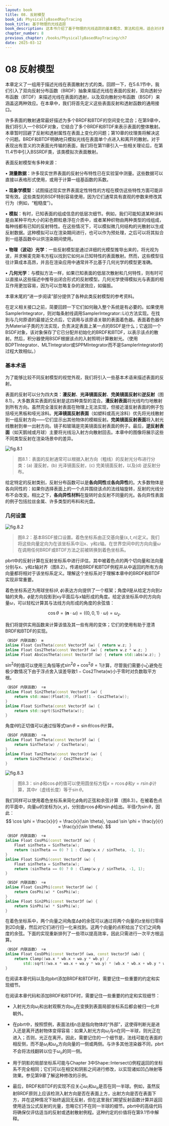 ```yaml
---
layout: book
title: 08. 反射模型
book_id: PhysicallyBasedRayTracing
book_title: 基于物理的光线追踪
book_description: 这本书介绍了基于物理的光线追踪的基本概念、算法和应用，适合对计算机图形学感兴趣的读者。
chapter_number: 8
previous_chapter: /books/PhysicallyBasedRayTracing/ch7
date: 2025-03-12
---
```





# 08 反射模型 

本章定义了一组用于描述光线在表面散射方式的类。回顾一下，在5.6.1节中，我们引入了双向反射分布函数（BRDF）抽象来描述光线在表面的反射，双向透射分布函数（BTDF）来描述光线在表面的透射，以及双向散射分布函数（BSDF）来涵盖这两种效应。在本章中，我们将首先定义这些表面反射和透射函数的通用接口。

许多表面的散射通常最好描述为多个BRDF和BTDF的空间变化混合；在第9章中，我们将引入一个BSDF对象，它结合了多个BRDF和BTDF来表示表面的整体散射。本章暂时回避了反射和透射属性在表面上变化的问题；第10章的纹理类将解决这个问题。BRDF和BTDF明确地只模拟光线在表面单个点进入和离开的散射。对于表现出有意义的次表面光传输的表面，我们将在第11章引入一些相关理论后，在第11.4节中引入BSSRDF类，该类模拟次表面散射。

表面反射模型有多种来源：

• **测量数据**：许多现实世界表面的反射分布特性已在实验室中测量。这些数据可以直接以表格形式使用，或用于计算一组基函数的系数。

• **现象学模型**：试图描述现实世界表面定性特性的方程在模仿这些特性方面可能非常有效。这些类型的BSDF特别容易使用，因为它们通常具有直观的参数来修改其行为（例如，“粗糙度”）。

• **模拟**：有时，已知表面的组成信息的低层次细节。例如，我们可能知道某种涂料是由某种平均大小的彩色颗粒悬浮在介质中，或者某种织物由两种类型的线组成，每种线都有已知的反射特性。在这些情况下，可以模拟微几何结构的光散射以生成反射数据。这种模拟可以在渲染期间进行，也可以作为预处理，之后可以将其拟合到一组基函数中以供渲染期间使用。

• **物理（波动）光学**：一些反射模型是通过详细的光模型推导出来的，将光视为波，并求解麦克斯韦方程以找到它如何从已知特性的表面散射。然而，这些模型往往计算成本高昂，并且在渲染应用中通常并不比基于几何光学的模型更准确。

• **几何光学**：与模拟方法一样，如果已知表面的低层次散射和几何特性，则有时可以直接从这些描述中推导出闭合形式的反射模型。几何光学使得模拟光与表面的相互作用更加容易，因为可以忽略复杂的波效应，如偏振。

本章末尾的“进一步阅读”部分提供了各种此类反射模型的参考资料。

在定义相关接口之前，简要回顾一下它们如何融入整个系统是有必要的。如果使用SamplerIntegrator，则对每条射线调用SamplerIntegrator::Li()方法实现。在找到与几何原语的最接近交点后，它调用与该原语关联的表面着色器。表面着色器作为Material子类的方法实现，负责决定表面上某一点的BSDF是什么；它返回一个BSDF对象，该对象保存了它已分配并初始化的BRDF和BTDF，以表示该点的散射。然后，积分器使用BSDF根据该点的入射照明计算散射光。（使用BDPTIntegrator、MLTIntegrator或SPPMIntegrator而不是SamplerIntegrator的过程大致相似。）

### 基本术语  

为了能够比较不同反射模型的视觉外观，我们将引入一些基本术语来描述表面的反射。  

表面的反射可以分为四大类：**漫反射**、**光泽镜面反射**、**完美镜面反射**和**逆反射**（图8.1）。大多数真实表面的反射是这四种类型的混合。**漫反射表面**将光线均匀地散射到所有方向。虽然完全漫反射表面在物理上无法实现，但接近漫反射表面的例子包括哑光黑板和哑光涂料。**光泽镜面反射表面**（如塑料或高光涂料）优先将光线散射到一组反射方向——它们显示出其他物体的模糊反射。**完美镜面反射表面**将入射光线散射到单一出射方向。镜子和玻璃是完美镜面反射表面的例子。最后，**逆反射表面**（如天鹅绒或月球）主要将光线沿入射方向散射回去。本章中的图像将展示这些不同类型反射在渲染场景中的差异。  

![fig.8.1](pbr.fig.8.1.png)

> 图8.1：表面的反射通常可以根据入射方向（粗线）的反射光分布进行分类：(a) 漫反射，(b) 光泽镜面反射，(c) 完美镜面反射，以及(d) 逆反射分布。



给定特定的反射类别，反射分布函数可以是**各向同性**或**各向异性**的。大多数物体是各向同性的：如果你选择表面上的一个点并围绕该点的法线轴旋转，反射的光线分布不会改变。相比之下，**各向异性材料**在旋转时会反射不同量的光。各向异性表面的例子包括拉丝金属、许多类型的布料和光盘。

### 几何设置  

![fig.8.2](pbr.fig.8.2.png)

> 图8.2：基本BSDF接口设置。着色坐标系由正交基向量$(s, t, n)$定义。我们将这些向量定向为在该坐标系中沿x、y和z轴。在世界空间中的方向向量$\omega$在调用任何BRDF或BTDF方法之前被转换到着色坐标系。  




pbrt中的反射计算在反射坐标系中进行评估，其中被着色点的两个切向量和法向量分别与x、y和z轴对齐（图8.2）。传递给BRDF和BTDF例程并从中返回的所有方向向量都将相对于该坐标系定义。理解这个坐标系对于理解本章中的BRDF和BTDF实现非常重要。  

着色坐标系还为用球坐标$(\theta, \phi)$表达方向提供了一个框架；角度$\theta$是从给定方向到z轴的夹角，$\phi$是方向投影到xy平面后与x轴形成的角度。给定该坐标系中的方向向量$\omega$，可以轻松计算其与法线方向形成的角度的余弦值：  

$$
\cos \theta = (\mathbf{n} \cdot \omega) = ((0, 0, 1) \cdot \omega) = \omega_z.
$$  

我们将提供实用函数来计算该值及其一些有用的变体；它们的使用有助于澄清BRDF和BTDF的实现。  

```cpp
〈BSDF 内联函数〉 ≡  
inline Float CosTheta(const Vector3f &w) { return w.z; }  
inline Float Cos2Theta(const Vector3f &w) { return w.z * w.z; }  
inline Float AbsCosTheta(const Vector3f &w) { return std::abs(w.z); }  
```  

$\sin^2 \theta$的值可以使用三角恒等式$\sin^2 \theta + \cos^2 \theta = 1$计算，尽管我们需要小心避免在极少数情况下由于浮点舍入误差导致$1 - \text{Cos2Theta(w)}$小于零时对负数取平方根。  

```cpp
〈BSDF 内联函数〉 +≡  
inline Float Sin2Theta(const Vector3f &w) {  
    return std::max((Float)0, (Float)1 - Cos2Theta(w));  
}  
inline Float SinTheta(const Vector3f &w) {  
    return std::sqrt(Sin2Theta(w));  
}  
```  

角度$\theta$的正切值可以通过恒等式$\tan \theta = \sin \theta / \cos \theta$计算。  

```cpp
〈BSDF 内联函数〉 +≡  
inline Float TanTheta(const Vector3f &w) {  
    return SinTheta(w) / CosTheta(w);  
}  
inline Float Tan2Theta(const Vector3f &w) {  
    return Sin2Theta(w) / Cos2Theta(w);  
}  
```

![fig.8.3](pbr.fig.8.3.png)

> 图8.3：$\sin \phi$和$\cos \phi$的值可以使用圆坐标方程$x = r \cos \phi$和$y = r \sin \phi$计算，其中$r$（虚线长度）等于$\sin \theta$。  


我们同样可以使用着色坐标系来简化$\phi$角的正弦和余弦计算（图8.3）。在被着色点的平面中，向量$\omega$的坐标为$(x, y)$，分别由$r \cos \phi$和$r \sin \phi$给出。半径$r$为$\sin \theta$，因此：  
$$
\cos \phi = \frac{x}{r} = \frac{x}{\sin \theta}, \quad \sin \phi = \frac{y}{r} = \frac{y}{\sin \theta}.
$$  

```cpp
〈BSDF 内联函数〉 +≡  
inline Float CosPhi(const Vector3f &w) {  
    Float sinTheta = SinTheta(w);  
    return (sinTheta == 0) ? 1 : Clamp(w.x / sinTheta, -1, 1);  
}  
inline Float SinPhi(const Vector3f &w) {  
    Float sinTheta = SinTheta(w);  
    return (sinTheta == 0) ? 0 : Clamp(w.y / sinTheta, -1, 1);  
}  
```  

```cpp
〈BSDF 内联函数〉 +≡  
inline Float Cos2Phi(const Vector3f &w) {  
    return CosPhi(w) * CosPhi(w);  
}  
inline Float Sin2Phi(const Vector3f &w) {  
    return SinPhi(w) * SinPhi(w);  
}  
```  

在着色坐标系中，两个向量之间角度$\Delta\phi$的余弦可以通过将两个向量的z坐标归零得到2D向量，然后对它们进行归一化来找到。这两个向量的点积给出了它们之间角度的余弦。下面的实现重新排列了一些项以提高效率，因此只需进行一次平方根运算。  

```cpp
〈BSDF 内联函数〉 +≡  
inline Float CosDPhi(const Vector3f &wa, const Vector3f &wb) {  
    return Clamp((wa.x * wb.x + wa.y * wb.y) /  
        std::sqrt((wa.x * wa.x + wa.y * wa.y) * (wb.x * wb.x + wb.y * wb.y)), -1, 1);  
}  
```  

在阅读本章代码以及向pbrt添加BRDF和BTDF时，需要记住一些重要的约定和实现细节。 


在阅读本章代码和添加BRDF和BTDF时，需要记住一些重要的约定和实现细节：

- 入射光方向$\omega_i$和出射观察方向$\omega_o$在变换到表面局部坐标系后都会被归一化并朝外。

- 在pbrt中，按照惯例，表面法线n总是指向物体的“外部”，这使得判断光是进入还是离开透射物体变得容易：如果入射光方向$\omega_i$与n在同一半球，则光正在进入；否则，光正在离开。因此，需要记住的一个细节是，法线可能在表面的相反侧，而不是$\omega_i$和$\omega_o$方向向量的一侧或两侧。与许多其他渲染器不同，pbrt不会将法线翻转以位于$\omega_o$的同一侧。

- 用于阴影的局部坐标系可能与Chapter 3中Shape::Intersect()例程返回的坐标系不完全相同；它们可以在相交和阴影之间进行修改，以实现诸如凹凸映射等效果。参见第9章了解这种修改的示例。

- 最后，BRDF和BTDF的实现不应关心$\omega_i$和$\omega_o$是否在同一半球。例如，虽然反射BRDF原则上应该检测入射方向是否在表面上方，出射方向是否在表面下方，并在这种情况下始终返回无反射，但在这里我们期望反射函数计算并返回使用适当公式反射的光量，忽略它们不在同一半球的细节。pbrt中的高级代码将确保仅评估适当的反射或透射散射例程。这种约定的价值将在第9.1节中解释。



